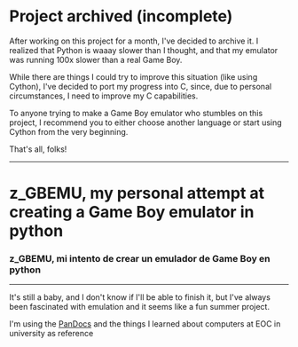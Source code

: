# Project archived (incomplete)

After working on this project for a month, I've decided to archive it. I realized that Python is waaay slower than I thought, and that my emulator was running 100x slower than a real Game Boy.

While there are things I could try to improve this situation (like using Cython), I've decided to port my progress into C, since, due to personal circumstances, I need to improve my C capabilities.

To anyone trying to make a Game Boy emulator who stumbles on this project, I recommend you to either choose another language or start using Cython from the very beginning.

That's all, folks!

---

# z_GBEMU, my personal attempt at creating a Game Boy emulator in python
### z_GBEMU, mi intento de crear un emulador de Game Boy en python
--- 
It's still a baby, and I don't know if I'll be able to finish it, but I've always been fascinated with emulation and it seems like a fun summer project.

I'm using the [PanDocs](https://gbdev.io/pandocs/) and the things I learned about computers at EOC in university as reference
